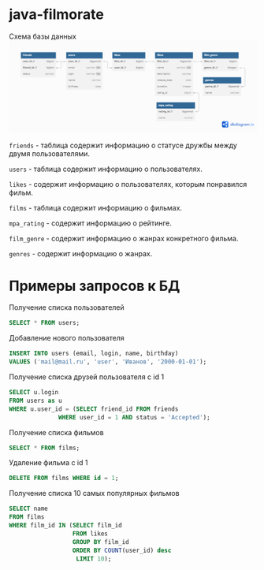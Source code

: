 # java-filmorate

Схема базы данных
![database.png](database.png)

`friends` - таблица содержит информацию о статусе дружбы между двумя пользователями.

`users` - таблица содержит информацию о пользователях.

`likes` - содержит информацию о пользователях, которым понравился фильм.

`films` - таблица содержит информацию о фильмах.

`mpa_rating` - содержит информацию о рейтинге.

`film_genre` - содержит информацию о жанрах конкретного фильма.

`genres` - содержит информацию о жанрах.

# Примеры запросов к БД

Получение списка пользователей
```sql
SELECT * FROM users;
```
Добавление нового пользователя
```sql
INSERT INTO users (email, login, name, birthday)
VALUES ('mail@mail.ru', 'user', 'Иванов', '2000-01-01');
```
Получение списка друзей пользователя с id 1
```sql
SELECT u.login
FROM users as u
WHERE u.user_id = (SELECT friend_id FROM friends
              WHERE user_id = 1 AND status = 'Accepted');
```
Получение списка фильмов
```sql
SELECT * FROM films;
```
Удаление фильма с id 1
```sql
DELETE FROM films WHERE id = 1;
```
Получение списка 10 самых популярных фильмов
```sql
SELECT name
FROM films
WHERE film_id IN (SELECT film_id
                  FROM likes
                  GROUP BY film_id
                  ORDER BY COUNT(user_id) desc
                   LIMIT 10);
```




